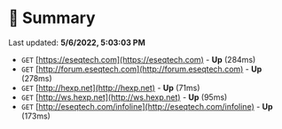 # 📖 Summary
Last updated: **5/6/2022, 5:03:03 PM**

- `GET` [https://eseqtech.com](https://eseqtech.com) - **Up** (284ms)
- `GET` [http://forum.eseqtech.com](http://forum.eseqtech.com) - **Up** (278ms)
- `GET` [http://hexp.net](http://hexp.net) - **Up** (71ms)
- `GET` [http://ws.hexp.net](http://ws.hexp.net) - **Up** (95ms)
- `GET` [http://eseqtech.com/infoline](http://eseqtech.com/infoline) - **Up** (173ms)
